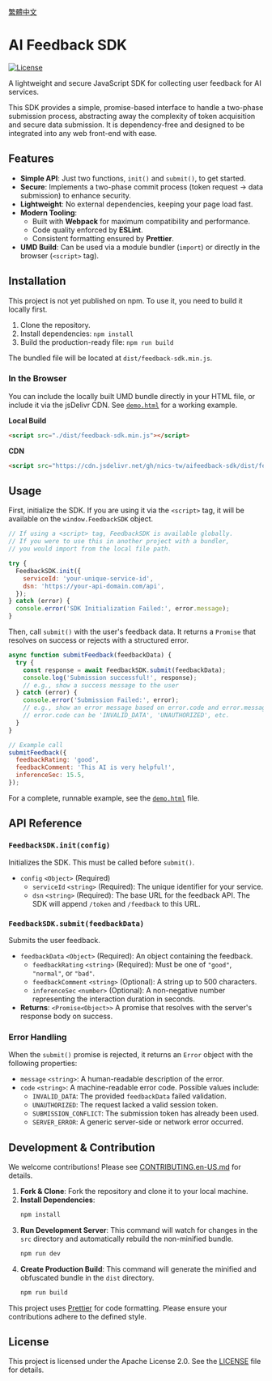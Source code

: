 [繁體中文](./README.md)

# AI Feedback SDK

[![License](https://img.shields.io/badge/License-Apache_2.0-blue.svg)](https://opensource.org/licenses/Apache-2.0)

A lightweight and secure JavaScript SDK for collecting user feedback for AI services.

This SDK provides a simple, promise-based interface to handle a two-phase submission process, abstracting away the complexity of token acquisition and secure data submission. It is dependency-free and designed to be integrated into any web front-end with ease.

## Features

- **Simple API**: Just two functions, `init()` and `submit()`, to get started.
- **Secure**: Implements a two-phase commit process (token request -> data submission) to enhance security.
- **Lightweight**: No external dependencies, keeping your page load fast.
- **Modern Tooling**:
  - Built with **Webpack** for maximum compatibility and performance.
  - Code quality enforced by **ESLint**.
  - Consistent formatting ensured by **Prettier**.
- **UMD Build**: Can be used via a module bundler (`import`) or directly in the browser (`<script>` tag).

## Installation

This project is not yet published on npm. To use it, you need to build it locally first.

1.  Clone the repository.
2.  Install dependencies: `npm install`
3.  Build the production-ready file: `npm run build`

The bundled file will be located at `dist/feedback-sdk.min.js`.

### In the Browser

You can include the locally built UMD bundle directly in your HTML file, or include it via the jsDelivr CDN. See [`demo.html`](./demo.html) for a working example.

**Local Build**

```html
<script src="./dist/feedback-sdk.min.js"></script>
```

**CDN**

```html
<script src="https://cdn.jsdelivr.net/gh/nics-tw/aifeedback-sdk/dist/feedback-sdk.min.js"></script>
```

## Usage

First, initialize the SDK. If you are using it via the `<script>` tag, it will be available on the `window.FeedbackSDK` object.

```javascript
// If using a <script> tag, FeedbackSDK is available globally.
// If you were to use this in another project with a bundler,
// you would import from the local file path.

try {
  FeedbackSDK.init({
    serviceId: 'your-unique-service-id',
    dsn: 'https://your-api-domain.com/api',
  });
} catch (error) {
  console.error('SDK Initialization Failed:', error.message);
}
```

Then, call `submit()` with the user's feedback data. It returns a `Promise` that resolves on success or rejects with a structured error.

```javascript
async function submitFeedback(feedbackData) {
  try {
    const response = await FeedbackSDK.submit(feedbackData);
    console.log('Submission successful!', response);
    // e.g., show a success message to the user
  } catch (error) {
    console.error('Submission Failed:', error);
    // e.g., show an error message based on error.code and error.message
    // error.code can be 'INVALID_DATA', 'UNAUTHORIZED', etc.
  }
}

// Example call
submitFeedback({
  feedbackRating: 'good',
  feedbackComment: 'This AI is very helpful!',
  inferenceSec: 15.5,
});
```

For a complete, runnable example, see the [`demo.html`](./demo.html) file.

## API Reference

### `FeedbackSDK.init(config)`

Initializes the SDK. This must be called before `submit()`.

- `config` `<Object>` (Required)
  - `serviceId` `<string>` (Required): The unique identifier for your service.
  - `dsn` `<string>` (Required): The base URL for the feedback API. The SDK will append `/token` and `/feedback` to this URL.

### `FeedbackSDK.submit(feedbackData)`

Submits the user feedback.

- `feedbackData` `<Object>` (Required): An object containing the feedback.
  - `feedbackRating` `<string>` (Required): Must be one of `"good"`, `"normal"`, or `"bad"`.
  - `feedbackComment` `<string>` (Optional): A string up to 500 characters.
  - `inferenceSec` `<number>` (Optional): A non-negative number representing the interaction duration in seconds.
- **Returns**: `<Promise<Object>>` A promise that resolves with the server's response body on success.

### Error Handling

When the `submit()` promise is rejected, it returns an `Error` object with the following properties:

- `message` `<string>`: A human-readable description of the error.
- `code` `<string>`: A machine-readable error code. Possible values include:
  - `INVALID_DATA`: The provided `feedbackData` failed validation.
  - `UNAUTHORIZED`: The request lacked a valid session token.
  - `SUBMISSION_CONFLICT`: The submission token has already been used.
  - `SERVER_ERROR`: A generic server-side or network error occurred.

## Development & Contribution

We welcome contributions! Please see [CONTRIBUTING.en-US.md](./CONTRIBUTING.en-US.md) for details.

1.  **Fork & Clone**: Fork the repository and clone it to your local machine.
2.  **Install Dependencies**:
    ```bash
    npm install
    ```
3.  **Run Development Server**:
    This command will watch for changes in the `src` directory and automatically rebuild the non-minified bundle.
    ```bash
    npm run dev
    ```
4.  **Create Production Build**:
    This command will generate the minified and obfuscated bundle in the `dist` directory.
    ```bash
    npm run build
    ```

This project uses [Prettier](https://prettier.io/) for code formatting. Please ensure your contributions adhere to the defined style.

## License

This project is licensed under the Apache License 2.0. See the [LICENSE](./LICENSE) file for details.
